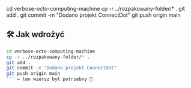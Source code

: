 cd verbose-octo-computing-machine
cp -r ../rozpakowany-folder/* .
git add .
git commit -m "Dodano projekt ConnectDot"
git push origin main
## 🛠️ Jak wdrożyć

```bash
cd verbose-octo-computing-machine
cp -r ../rozpakowany-folder/* .
git add .
git commit -m "Dodano projekt ConnectDot"
git push origin main
``` ← ten wiersz był potrzebny 🙂
